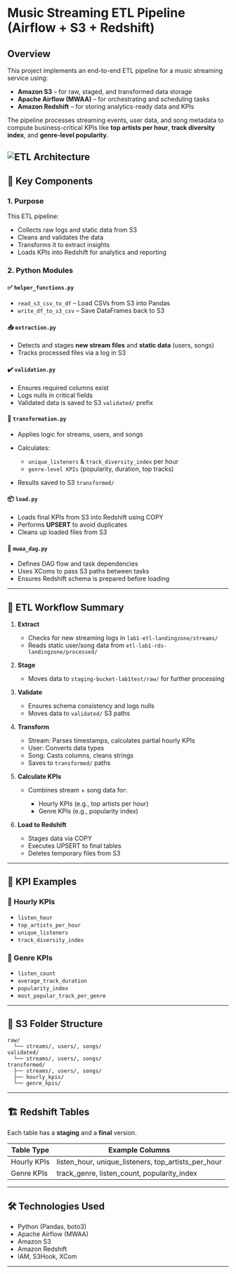 

#  Music Streaming ETL Pipeline (Airflow + S3 + Redshift)

##  Overview

This project implements an end-to-end ETL pipeline for a music streaming service using:

* **Amazon S3** – for raw, staged, and transformed data storage
* **Apache Airflow (MWAA)** – for orchestrating and scheduling tasks
* **Amazon Redshift** – for storing analytics-ready data and KPIs

The pipeline processes streaming events, user data, and song metadata to compute business-critical KPIs like **top artists per hour**, **track diversity index**, and **genre-level popularity**.

![ETL Architecture](images/Architectural.jpeg)
---

## 🧠 Key Components

### 1. Purpose

This ETL pipeline:

* Collects raw logs and static data from S3
* Cleans and validates the data
* Transforms it to extract insights
* Loads KPIs into Redshift for analytics and reporting

### 2. Python Modules

#### ✅ `helper_functions.py`

* `read_s3_csv_to_df` – Load CSVs from S3 into Pandas
* `write_df_to_s3_csv` – Save DataFrames back to S3

#### 📥 `extraction.py`

* Detects and stages **new stream files** and **static data** (users, songs)
* Tracks processed files via a log in S3

#### ✔️ `validation.py`

* Ensures required columns exist
* Logs nulls in critical fields
* Validated data is saved to S3 `validated/` prefix

#### 🔁 `transformation.py`

* Applies logic for streams, users, and songs
* Calculates:

  * `unique_listeners` & `track_diversity_index` per hour
  * `genre-level KPIs` (popularity, duration, top tracks)
* Results saved to S3 `transformed/`

#### 📦 `load.py`

* Loads final KPIs from S3 into Redshift using COPY
* Performs **UPSERT** to avoid duplicates
* Cleans up loaded files from S3

#### 🧠 `mwaa_dag.py`

* Defines DAG flow and task dependencies
* Uses XComs to pass S3 paths between tasks
* Ensures Redshift schema is prepared before loading

---

## 🔁 ETL Workflow Summary

1. **Extract**

   * Checks for new streaming logs in `lab1-etl-landingzone/streams/`
   * Reads static user/song data from `etl-lab1-rds-landingzone/processed/`

2. **Stage**

   * Moves data to `staging-bucket-lab1test/raw/` for further processing

3. **Validate**

   * Ensures schema consistency and logs nulls
   * Moves data to `validated/` S3 paths

4. **Transform**

   * Stream: Parses timestamps, calculates partial hourly KPIs
   * User: Converts data types
   * Song: Casts columns, cleans strings
   * Saves to `transformed/` paths

5. **Calculate KPIs**

   * Combines stream + song data for:

     * Hourly KPIs (e.g., top artists per hour)
     * Genre KPIs (e.g., popularity index)

6. **Load to Redshift**

   * Stages data via COPY
   * Executes UPSERT to final tables
   * Deletes temporary files from S3

---

## 🧮 KPI Examples

### 🎵 Hourly KPIs

* `listen_hour`
* `top_artists_per_hour`
* `unique_listeners`
* `track_diversity_index`

### 🎼 Genre KPIs

* `listen_count`
* `average_track_duration`
* `popularity_index`
* `most_popular_track_per_genre`

---

## 📂 S3 Folder Structure

```plaintext
raw/
  └── streams/, users/, songs/
validated/
  └── streams/, users/, songs/
transformed/
  ├── streams/, users/, songs/
  ├── hourly_kpis/
  └── genre_kpis/
```

---

## 🏗️ Redshift Tables

Each table has a **staging** and a **final** version.

| Table Type  | Example Columns                                          |
| ----------- | -------------------------------------------------------- |
| Hourly KPIs | listen\_hour, unique\_listeners, top\_artists\_per\_hour |
| Genre KPIs  | track\_genre, listen\_count, popularity\_index           |

---

## 🛠️ Technologies Used

* Python (Pandas, boto3)
* Apache Airflow (MWAA)
* Amazon S3
* Amazon Redshift
* IAM, S3Hook, XCom

---

